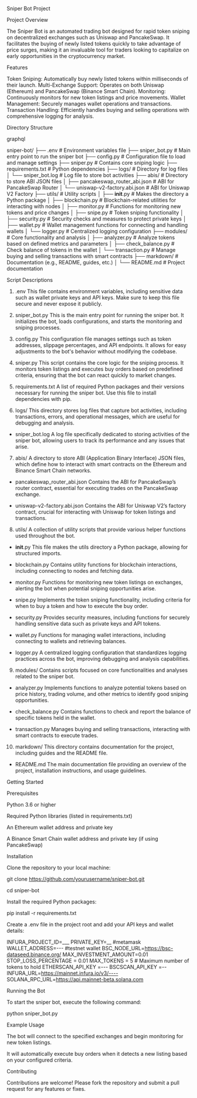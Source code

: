 Sniper Bot Project

Project Overview

The Sniper Bot is an automated trading bot designed for rapid token sniping on decentralized exchanges such as Uniswap and PancakeSwap. It facilitates the buying of newly listed tokens quickly to take advantage of price surges, making it an invaluable tool for traders looking to capitalize on early opportunities in the cryptocurrency market.

Features

Token Sniping: Automatically buy newly listed tokens within milliseconds of their launch.
Multi-Exchange Support: Operates on both Uniswap (Ethereum) and PancakeSwap (Binance Smart Chain).
Monitoring: Continuously monitors for new token listings and price movements.
Wallet Management: Securely manages wallet operations and transactions.
Transaction Handling: Efficiently handles buying and selling operations with comprehensive logging for analysis.

Directory Structure

graphql


sniper-bot/
├── .env                            # Environment variables file
├── sniper_bot.py                   # Main entry point to run the sniper bot
├── config.py                       # Configuration file to load and manage settings
├── sniper.py                       # Contains core sniping logic
├── requirements.txt                # Python dependencies
├── logs/                           # Directory for log files
│   └── sniper_bot.log              # Log file to store bot activities
├── abis/                           # Directory to store ABI JSON files
│   ├── pancakeswap_router_abi.json # ABI for PancakeSwap Router
│   └── uniswap-v2-factory.abi.json # ABI for Uniswap V2 Factory
├── utils/                          # Utility scripts
│   ├── __init__.py                 # Makes the directory a Python package
│   ├── blockchain.py               # Blockchain-related utilities for interacting with nodes
│   ├── monitor.py                  # Functions for monitoring new tokens and price changes
│   ├── snipe.py                    # Token sniping functionality
│   ├── security.py                 # Security checks and measures to protect private keys
│   ├── wallet.py                   # Wallet management functions for connecting and handling wallets
│   └── logger.py                   # Centralized logging configuration
├── modules/                        # Core functionality and analysis
│   ├── analyzer.py                 # Analyze tokens based on defined metrics and parameters
│   ├── check_balance.py            # Check balance of tokens in the wallet
│   └── transaction.py              # Manage buying and selling transactions with smart contracts
├── markdown/                       # Documentation (e.g., README, guides, etc.)
│   └── README.md                   # Project documentation


Script Descriptions

1. .env
This file contains environment variables, including sensitive data such as wallet private keys and API keys. Make sure to keep this file secure and never expose it publicly.

3. sniper_bot.py
This is the main entry point for running the sniper bot. It initializes the bot, loads configurations, and starts the monitoring and sniping processes.

5. config.py
This configuration file manages settings such as token addresses, slippage percentages, and API endpoints. It allows for easy adjustments to the bot's behavior without modifying the codebase.

7. sniper.py
This script contains the core logic for the sniping process. It monitors token listings and executes buy orders based on predefined criteria, ensuring that the bot can react quickly to market changes.

9. requirements.txt
A list of required Python packages and their versions necessary for running the sniper bot. Use this file to install dependencies with pip.

11. logs/
This directory stores log files that capture bot activities, including transactions, errors, and operational messages, which are useful for debugging and analysis.

- sniper_bot.log
A log file specifically dedicated to storing activities of the sniper bot, allowing users to track its performance and any issues that arise.

7. abis/
A directory to store ABI (Application Binary Interface) JSON files, which define how to interact with smart contracts on the Ethereum and Binance Smart Chain networks.

- pancakeswap_router_abi.json
Contains the ABI for PancakeSwap’s router contract, essential for executing trades on the PancakeSwap exchange.

- uniswap-v2-factory.abi.json
Contains the ABI for Uniswap V2’s factory contract, crucial for interacting with Uniswap for token listings and transactions.

8. utils/
A collection of utility scripts that provide various helper functions used throughout the bot.

- __init__.py
This file makes the utils directory a Python package, allowing for structured imports.

- blockchain.py
Contains utility functions for blockchain interactions, including connecting to nodes and fetching data.

- monitor.py
Functions for monitoring new token listings on exchanges, alerting the bot when potential sniping opportunities arise.

- snipe.py
Implements the token sniping functionality, including criteria for when to buy a token and how to execute the buy order.

- security.py
Provides security measures, including functions for securely handling sensitive data such as private keys and API tokens.

- wallet.py
Functions for managing wallet interactions, including connecting to wallets and retrieving balances.

- logger.py
A centralized logging configuration that standardizes logging practices across the bot, improving debugging and analysis capabilities.

9. modules/
Contains scripts focused on core functionalities and analyses related to the sniper bot.

- analyzer.py
Implements functions to analyze potential tokens based on price history, trading volume, and other metrics to identify good sniping opportunities.

- check_balance.py
Contains functions to check and report the balance of specific tokens held in the wallet.

- transaction.py
Manages buying and selling transactions, interacting with smart contracts to execute trades.

10. markdown/
This directory contains documentation for the project, including guides and the README file.

- README.md
The main documentation file providing an overview of the project, installation instructions, and usage guidelines.

Getting Started

Prerequisites

Python 3.6 or higher

Required Python libraries (listed in requirements.txt)

An Ethereum wallet address and private key

A Binance Smart Chain wallet address and private key (if using PancakeSwap)

Installation

Clone the repository to your local machine:



git clone https://github.com/yourusername/sniper-bot.git

cd sniper-bot

Install the required Python packages:


pip install -r requirements.txt

Create a .env file in the project root and add your API keys and wallet details:


INFURA_PROJECT_ID=___
PRIVATE_KEY=__ #metamask
WALLET_ADDRESS=--- #testnet wallet
BSC_NODE_URL=https://bsc-dataseed.binance.org/
MAX_INVESTMENT_AMOUNT=0.01
STOP_LOSS_PERCENTAGE = 0.01
MAX_TOKENS = 5  # Maximum number of tokens to hold
ETHERSCAN_API_KEY =---
BSCSCAN_API_KEY =--
INFURA_URL=https://mainnet.infura.io/v3/----
SOLANA_RPC_URL=https://api.mainnet-beta.solana.com


Running the Bot

To start the sniper bot, execute the following command:

python sniper_bot.py

Example Usage

The bot will connect to the specified exchanges and begin monitoring for new token listings.

It will automatically execute buy orders when it detects a new listing based on your configured criteria.

Contributing

Contributions are welcome! Please fork the repository and submit a pull request for any features or fixes.


